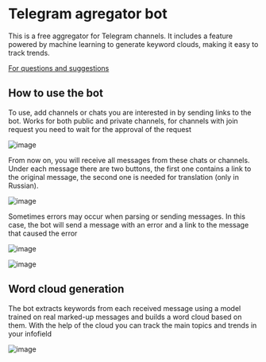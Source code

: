 # Telegram agregator bot

This is a free aggregator for Telegram channels. It includes a feature powered by machine learning to generate keyword clouds, making it easy to track trends.

[For questions and suggestions](t.me/prostodyraaa)
## How to use the bot
To use, add channels or chats you are interested in by sending links to the bot. Works for both public and private channels, for channels with join request you need to wait for the approval of the request

![image](https://github.com/user-attachments/assets/db1871dd-56d9-43dd-bc97-faa8b9732f0a)

From now on, you will receive all messages from these chats or channels. Under each message there are two buttons, the first one contains a link to the original message, the second one is needed for translation (only in Russian).

![image](https://github.com/user-attachments/assets/6460482c-f458-4733-8023-16c3d0d2ce2a)

Sometimes errors may occur when parsing or sending messages. In this case, the bot will send a message with an error and a link to the message that caused the error

![image](https://github.com/user-attachments/assets/f3eeb4ff-fd01-408f-9348-2f2397b667e8)

![image](https://github.com/user-attachments/assets/3358b608-b808-4c53-9c23-c946b2594798)

## Word cloud generation
The bot extracts keywords from each received message using a model trained on real marked-up messages and builds a word cloud based on them. With the help of the cloud you can track the main topics and trends in your infofield

![image](https://github.com/user-attachments/assets/46f1afd4-0f49-4954-98e9-25939f2ecd07)
